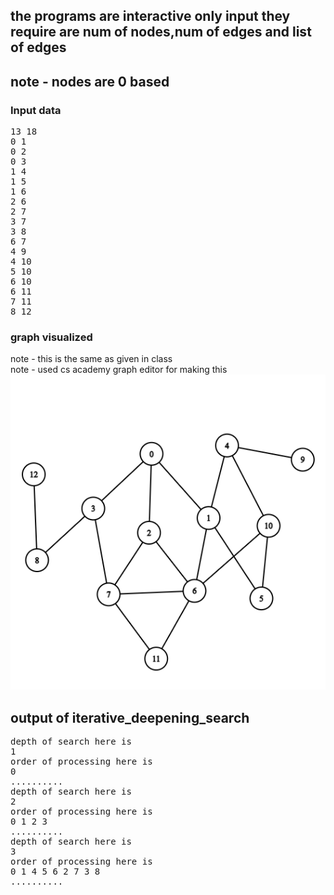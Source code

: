 ## the programs are interactive only input they require are num of nodes,num of edges and list of edges

## note - nodes are 0 based

### Input data
<pre>
13 18
0 1
0 2
0 3
1 4
1 5
1 6
2 6
2 7
3 7
3 8
6 7
4 9
4 10
5 10
6 10
6 11
7 11
8 12
</pre>
### graph visualized
note - this is the same as given in class <br>
note - used cs academy graph editor for making this
<img src = "graph.png">

## output of iterative_deepening_search
<pre>
depth of search here is
1
order of processing here is
0 
..........
depth of search here is
2
order of processing here is
0 1 2 3 
..........
depth of search here is
3
order of processing here is
0 1 4 5 6 2 7 3 8 
..........
</pre>
